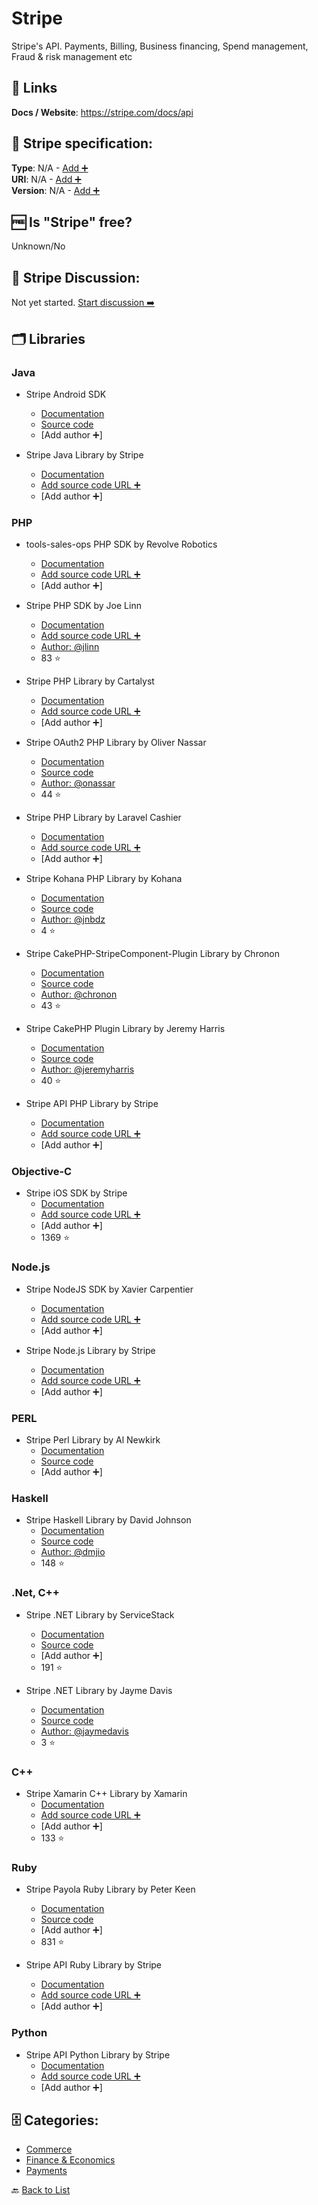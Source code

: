 # Stripe
Stripe's API. Payments, Billing, Business financing, Spend management, Fraud & risk management etc

##  🔗 Links
**Docs / Website**: https://stripe.com/docs/api

## 🧬 Stripe specification:
**Type**: N/A - [Add ➕](https://github.com/apis-list/apis-list/edit/main/apis-list.yaml)  
**URI**: N/A - [Add ➕](https://github.com/apis-list/apis-list/edit/main/apis-list.yaml)  
**Version**: N/A - [Add ➕](https://github.com/apis-list/apis-list/edit/main/apis-list.yaml)

## 🆓 Is "Stripe" free?
Unknown/No  

## 💬 Stripe Discussion:
Not yet started. [Start discussion ➡️](https://github.com/apis-list/apis-list/discussions/new)

## 🗂️ Libraries
### Java
- Stripe Android SDK
    - [Documentation](https://stripe.com/docs/libraries)
    - [Source code](https://stripe.com/docs/mobile/android)
    - [Add author ➕]

- Stripe Java Library by Stripe
    - [Documentation](https://stripe.com/docs/api/java)
    - [Add source code URL ➕]()
    - [Add author ➕]

### PHP
- tools-sales-ops PHP SDK by Revolve Robotics
    - [Documentation](https://github.com/revolverobotics/tools-sales-ops)
    - [Add source code URL ➕]()
    - [Add author ➕]

- Stripe PHP SDK by Joe Linn
    - [Documentation](https://github.com/jlinn/stripe-api-php)
    - [Add source code URL ➕]()
    - [Author: @jlinn](https://github.com/jlinn)
    - 83 ⭐

- Stripe PHP Library by Cartalyst
    - [Documentation](https://cartalyst.com/manual/stripe/1.0)
    - [Add source code URL ➕]()
    - [Add author ➕]

- Stripe OAuth2 PHP Library by Oliver Nassar
    - [Documentation](https://github.com/onassar/PHP-StripeOAuth/blob/master/README.md)
    - [Source code](https://github.com/onassar/PHP-StripeOAuth)
    - [Author: @onassar](https://github.com/onassar)
    - 44 ⭐

- Stripe PHP Library by Laravel Cashier 
    - [Documentation](http://laravel.com/docs/4.2/billing)
    - [Add source code URL ➕]()
    - [Add author ➕]

- Stripe Kohana PHP Library by Kohana
    - [Documentation](https://github.com/jnbdz/kohana-stripe/blob/master/README.md)
    - [Source code](https://github.com/jnbdz/kohana-stripe)
    - [Author: @jnbdz](https://github.com/jnbdz)
    - 4 ⭐

- Stripe CakePHP-StripeComponent-Plugin Library by Chronon
    - [Documentation](https://github.com/chronon/CakePHP-StripeComponent-Plugin/blob/master/README.markdown)
    - [Source code](https://github.com/chronon/CakePHP-StripeComponent-Plugin)
    - [Author: @chronon](https://github.com/chronon)
    - 43 ⭐

- Stripe CakePHP Plugin Library by Jeremy Harris
    - [Documentation](https://github.com/jeremyharris/stripe/blob/master/README.md)
    - [Source code](https://github.com/jeremyharris/stripe)
    - [Author: @jeremyharris](https://github.com/jeremyharris)
    - 40 ⭐

- Stripe API PHP Library by Stripe
    - [Documentation](https://stripe.com/docs/api/php#intro)
    - [Add source code URL ➕]()
    - [Add author ➕]

### Objective-C
- Stripe iOS SDK by Stripe
    - [Documentation](https://github.com/stripe/stripe-ios)
    - [Add source code URL ➕]()
    - [Add author ➕]
    - 1369 ⭐

### Node.js
- Stripe NodeJS SDK by Xavier Carpentier
    - [Documentation](https://www.npmjs.com/package/react-native-stripe-api)
    - [Add source code URL ➕]()
    - [Add author ➕]

- Stripe Node.js Library by Stripe
    - [Documentation](https://stripe.com/docs/api/node#intro)
    - [Add source code URL ➕]()
    - [Add author ➕]

### PERL
- Stripe Perl Library by Al Newkirk
    - [Documentation](https://metacpan.org/release/API-Stripe)
    - [Source code](https://github.com/alnewkirk/API-Stripe)
    - [Add author ➕]

### Haskell
- Stripe Haskell Library by David Johnson
    - [Documentation](http://hackage.haskell.org/package/stripe-haskell)
    - [Source code](https://github.com/dmjio/stripe)
    - [Author: @dmjio](https://github.com/dmjio)
    - 148 ⭐

### .Net, C++
- Stripe .NET Library by ServiceStack
    - [Documentation](https://github.com/ServiceStack/Stripe/blob/master/README.md)
    - [Source code](https://github.com/ServiceStack/Stripe)
    - [Add author ➕]
    - 191 ⭐

- Stripe .NET Library by Jayme Davis
    - [Documentation](https://github.com/jaymedavis/stripe.net/blob/master/readme.md)
    - [Source code](https://github.com/jaymedavis/stripe.net)
    - [Author: @jaymedavis](https://github.com/jaymedavis)
    - 3 ⭐

### C++
- Stripe Xamarin C++ Library by Xamarin
    - [Documentation](https://github.com/xamarin/XamarinStripe)
    - [Add source code URL ➕]()
    - [Add author ➕]
    - 133 ⭐

### Ruby
- Stripe Payola Ruby Library by Peter Keen
    - [Documentation](https://www.payola.io/)
    - [Source code](https://github.com/peterkeen/payola)
    - [Add author ➕]
    - 831 ⭐

- Stripe API Ruby Library by Stripe
    - [Documentation](https://stripe.com/docs/api/ruby)
    - [Add source code URL ➕]()
    - [Add author ➕]

### Python
- Stripe API Python Library by Stripe
    - [Documentation](https://stripe.com/docs/api/python#intro)
    - [Add source code URL ➕]()
    - [Add author ➕]


## 🗄️ Categories:
- [Commerce](https://github.com/apis-list/apis-list#commerce-)
- [Finance & Economics](https://github.com/apis-list/apis-list#finance--economics-)
- [Payments](https://github.com/apis-list/apis-list#payments-)

🔙  [Back to List](https://github.com/apis-list/apis-list)
